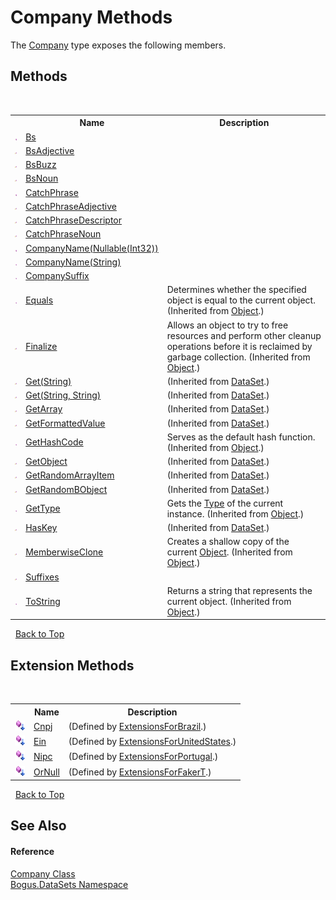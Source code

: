 # Company Methods
 

The <a href="T_Bogus_DataSets_Company">Company</a> type exposes the following members.


## Methods
&nbsp;<table><tr><th></th><th>Name</th><th>Description</th></tr><tr><td>![Public method](media/pubmethod.gif "Public method")</td><td><a href="M_Bogus_DataSets_Company_Bs">Bs</a></td><td /></tr><tr><td>![Protected method](media/protmethod.gif "Protected method")</td><td><a href="M_Bogus_DataSets_Company_BsAdjective">BsAdjective</a></td><td /></tr><tr><td>![Protected method](media/protmethod.gif "Protected method")</td><td><a href="M_Bogus_DataSets_Company_BsBuzz">BsBuzz</a></td><td /></tr><tr><td>![Protected method](media/protmethod.gif "Protected method")</td><td><a href="M_Bogus_DataSets_Company_BsNoun">BsNoun</a></td><td /></tr><tr><td>![Public method](media/pubmethod.gif "Public method")</td><td><a href="M_Bogus_DataSets_Company_CatchPhrase">CatchPhrase</a></td><td /></tr><tr><td>![Protected method](media/protmethod.gif "Protected method")</td><td><a href="M_Bogus_DataSets_Company_CatchPhraseAdjective">CatchPhraseAdjective</a></td><td /></tr><tr><td>![Protected method](media/protmethod.gif "Protected method")</td><td><a href="M_Bogus_DataSets_Company_CatchPhraseDescriptor">CatchPhraseDescriptor</a></td><td /></tr><tr><td>![Protected method](media/protmethod.gif "Protected method")</td><td><a href="M_Bogus_DataSets_Company_CatchPhraseNoun">CatchPhraseNoun</a></td><td /></tr><tr><td>![Public method](media/pubmethod.gif "Public method")</td><td><a href="M_Bogus_DataSets_Company_CompanyName">CompanyName(Nullable(Int32))</a></td><td /></tr><tr><td>![Public method](media/pubmethod.gif "Public method")</td><td><a href="M_Bogus_DataSets_Company_CompanyName_1">CompanyName(String)</a></td><td /></tr><tr><td>![Public method](media/pubmethod.gif "Public method")</td><td><a href="M_Bogus_DataSets_Company_CompanySuffix">CompanySuffix</a></td><td /></tr><tr><td>![Public method](media/pubmethod.gif "Public method")</td><td><a href="http://msdn2.microsoft.com/en-us/library/bsc2ak47" target="_blank">Equals</a></td><td>
Determines whether the specified object is equal to the current object.
 (Inherited from <a href="http://msdn2.microsoft.com/en-us/library/e5kfa45b" target="_blank">Object</a>.)</td></tr><tr><td>![Protected method](media/protmethod.gif "Protected method")</td><td><a href="http://msdn2.microsoft.com/en-us/library/4k87zsw7" target="_blank">Finalize</a></td><td>
Allows an object to try to free resources and perform other cleanup operations before it is reclaimed by garbage collection.
 (Inherited from <a href="http://msdn2.microsoft.com/en-us/library/e5kfa45b" target="_blank">Object</a>.)</td></tr><tr><td>![Protected method](media/protmethod.gif "Protected method")</td><td><a href="M_Bogus_DataSet_Get">Get(String)</a></td><td> (Inherited from <a href="T_Bogus_DataSet">DataSet</a>.)</td></tr><tr><td>![Protected method](media/protmethod.gif "Protected method")</td><td><a href="M_Bogus_DataSet_Get_1">Get(String, String)</a></td><td> (Inherited from <a href="T_Bogus_DataSet">DataSet</a>.)</td></tr><tr><td>![Protected method](media/protmethod.gif "Protected method")</td><td><a href="M_Bogus_DataSet_GetArray">GetArray</a></td><td> (Inherited from <a href="T_Bogus_DataSet">DataSet</a>.)</td></tr><tr><td>![Protected method](media/protmethod.gif "Protected method")</td><td><a href="M_Bogus_DataSet_GetFormattedValue">GetFormattedValue</a></td><td> (Inherited from <a href="T_Bogus_DataSet">DataSet</a>.)</td></tr><tr><td>![Public method](media/pubmethod.gif "Public method")</td><td><a href="http://msdn2.microsoft.com/en-us/library/zdee4b3y" target="_blank">GetHashCode</a></td><td>
Serves as the default hash function.
 (Inherited from <a href="http://msdn2.microsoft.com/en-us/library/e5kfa45b" target="_blank">Object</a>.)</td></tr><tr><td>![Protected method](media/protmethod.gif "Protected method")</td><td><a href="M_Bogus_DataSet_GetObject">GetObject</a></td><td> (Inherited from <a href="T_Bogus_DataSet">DataSet</a>.)</td></tr><tr><td>![Protected method](media/protmethod.gif "Protected method")</td><td><a href="M_Bogus_DataSet_GetRandomArrayItem">GetRandomArrayItem</a></td><td> (Inherited from <a href="T_Bogus_DataSet">DataSet</a>.)</td></tr><tr><td>![Protected method](media/protmethod.gif "Protected method")</td><td><a href="M_Bogus_DataSet_GetRandomBObject">GetRandomBObject</a></td><td> (Inherited from <a href="T_Bogus_DataSet">DataSet</a>.)</td></tr><tr><td>![Public method](media/pubmethod.gif "Public method")</td><td><a href="http://msdn2.microsoft.com/en-us/library/dfwy45w9" target="_blank">GetType</a></td><td>
Gets the <a href="http://msdn2.microsoft.com/en-us/library/42892f65" target="_blank">Type</a> of the current instance.
 (Inherited from <a href="http://msdn2.microsoft.com/en-us/library/e5kfa45b" target="_blank">Object</a>.)</td></tr><tr><td>![Protected method](media/protmethod.gif "Protected method")</td><td><a href="M_Bogus_DataSet_HasKey">HasKey</a></td><td> (Inherited from <a href="T_Bogus_DataSet">DataSet</a>.)</td></tr><tr><td>![Protected method](media/protmethod.gif "Protected method")</td><td><a href="http://msdn2.microsoft.com/en-us/library/57ctke0a" target="_blank">MemberwiseClone</a></td><td>
Creates a shallow copy of the current <a href="http://msdn2.microsoft.com/en-us/library/e5kfa45b" target="_blank">Object</a>.
 (Inherited from <a href="http://msdn2.microsoft.com/en-us/library/e5kfa45b" target="_blank">Object</a>.)</td></tr><tr><td>![Protected method](media/protmethod.gif "Protected method")</td><td><a href="M_Bogus_DataSets_Company_Suffixes">Suffixes</a></td><td /></tr><tr><td>![Public method](media/pubmethod.gif "Public method")</td><td><a href="http://msdn2.microsoft.com/en-us/library/7bxwbwt2" target="_blank">ToString</a></td><td>
Returns a string that represents the current object.
 (Inherited from <a href="http://msdn2.microsoft.com/en-us/library/e5kfa45b" target="_blank">Object</a>.)</td></tr></table>&nbsp;
<a href="#company-methods">Back to Top</a>

## Extension Methods
&nbsp;<table><tr><th></th><th>Name</th><th>Description</th></tr><tr><td>![Public Extension Method](media/pubextension.gif "Public Extension Method")</td><td><a href="M_Bogus_Extensions_Brazil_ExtensionsForBrazil_Cnpj">Cnpj</a></td><td> (Defined by <a href="T_Bogus_Extensions_Brazil_ExtensionsForBrazil">ExtensionsForBrazil</a>.)</td></tr><tr><td>![Public Extension Method](media/pubextension.gif "Public Extension Method")</td><td><a href="M_Bogus_Extensions_UnitedStates_ExtensionsForUnitedStates_Ein">Ein</a></td><td> (Defined by <a href="T_Bogus_Extensions_UnitedStates_ExtensionsForUnitedStates">ExtensionsForUnitedStates</a>.)</td></tr><tr><td>![Public Extension Method](media/pubextension.gif "Public Extension Method")</td><td><a href="M_Bogus_Extensions_Portugal_ExtensionsForPortugal_Nipc">Nipc</a></td><td> (Defined by <a href="T_Bogus_Extensions_Portugal_ExtensionsForPortugal">ExtensionsForPortugal</a>.)</td></tr><tr><td>![Public Extension Method](media/pubextension.gif "Public Extension Method")</td><td><a href="M_Bogus_Extensions_ExtensionsForFakerT_OrNull">OrNull</a></td><td> (Defined by <a href="T_Bogus_Extensions_ExtensionsForFakerT">ExtensionsForFakerT</a>.)</td></tr></table>&nbsp;
<a href="#company-methods">Back to Top</a>

## See Also


#### Reference
<a href="T_Bogus_DataSets_Company">Company Class</a><br /><a href="N_Bogus_DataSets">Bogus.DataSets Namespace</a><br />